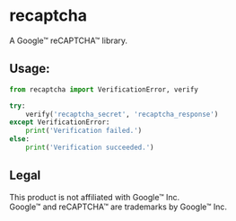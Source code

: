 # recaptcha
A Google™ reCAPTCHA™ library.

## Usage:

```python
from recaptcha import VerificationError, verify

try:
    verify('recaptcha_secret', 'recaptcha_response')
except VerificationError:
    print('Verification failed.')
else:
    print('Verification succeeded.')
```

## Legal
This product is not affiliated with Google™ Inc.  
Google™ and reCAPTCHA™ are trademarks by Google™ Inc.
